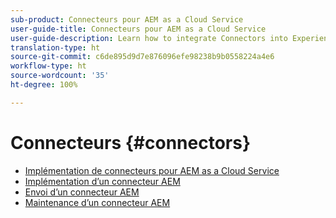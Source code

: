 ```yaml
---
sub-product: Connecteurs pour AEM as a Cloud Service
user-guide-title: Connecteurs pour AEM as a Cloud Service
user-guide-description: Learn how to integrate Connectors into Experience Manager as a Cloud Service.
translation-type: ht
source-git-commit: c6de895d9d7e876096efe98238b9b0558224a4e6
workflow-type: ht
source-wordcount: '35'
ht-degree: 100%

---
```



# Connecteurs {#connectors}

+ [Implémentation de connecteurs pour AEM as a Cloud Service](/help/connectors/home.md)
+ [Implémentation d’un connecteur AEM](implement.md)
+ [Envoi d’un connecteur AEM](submit.md)
+ [Maintenance d’un connecteur AEM](maintain.md)
